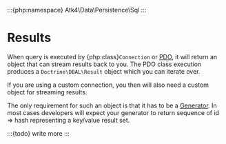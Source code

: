 :::{php:namespace} Atk4\Data\Persistence\Sql
:::

# Results

When query is executed by {php:class}`Connection` or
[PDO](https://php.net/manual/en/pdo.query.php), it will return an object that
can stream results back to you. The PDO class execution produces a
`Doctrine\DBAL\Result` object which you can iterate over.

If you are using a custom connection, you then will also need a custom object
for streaming results.

The only requirement for such an object is that it has to be a
[Generator](https://php.net/manual/en/language.generators.syntax.php).
In most cases developers will expect your generator to return sequence
of id => hash representing a key/value result set.

:::{todo}
write more
:::
